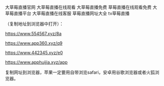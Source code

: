 大草莓直播官网
大草莓直播在线观看
大草莓直播免费
草莓直播在线观看免费
大草莓直播平台
大草莓直播在线客服
草莓直播网址大全
tv草莓直播
 

（复制地址到浏览器中打开）：

https://www.554567.xyz/8a

https://www.app360.xyz/q9

https://www.442345.xyz/e0

https://www.apphuijia.xyz/app

复制网址到浏览器，苹果一定要用自带浏览safari，安卓用谷歌浏览器或者火狐浏览器。
